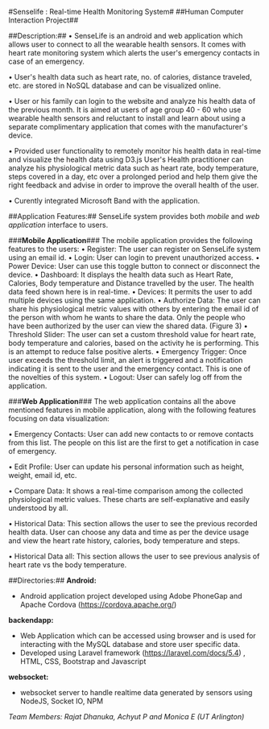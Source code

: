 #Senselife : Real-time Health Monitoring System# 
##Human Computer Interaction Project##

##Description:##
• SenseLife is an android and web application which allows user to connect to all the wearable health sensors. It comes with heart rate monitoring system which alerts the user's emergency contacts in case of an emergency.
 
• User's health data such as heart rate, no. of calories, distance traveled, etc. are stored in NoSQL database and can be visualized online. 

• User or his family can login to the website and analyze his health data of the previous month. It is aimed at users of age group 40 - 60 who use wearable health sensors and reluctant to install and learn about using a separate complimentary application that comes with the manufacturer's device. 

• Provided user functionality to remotely monitor his health data in real-time and visualize the health data using D3.js
User's Health practitioner can analyze his physiological metric data such as heart rate, body temperature, steps covered in a day, etc over a prolonged period and help them give the right feedback and advise in order to improve the overall health of the user.

• Curently integrated Microsoft Band with the application. 

##Application Features:##
SenseLife system provides both *mobile* and *web application* interface to users. 

###**Mobile Application**###
The mobile application provides the following features to the users: 
•	Register: The user can register on SenseLife system using an email id. 
•	Login: User can login to prevent unauthorized access. 
•	Power Device: User can use this toggle button to connect or disconnect the device.
•	Dashboard: It displays the health data such as Heart Rate, Calories, Body temperature and Distance travelled by the user. The health data feed shown here is in real-time. 
•	Devices: It permits the user to add multiple devices using the same application.
•	Authorize Data: The user can share his physiological metric values with others by entering the email id of the person with whom he wants to share the data. Only the people who have been authorized by the user can view the shared data. (Figure 3)
•	Threshold Slider: The user can set a custom threshold value for heart rate, body temperature and calories, based on the activity he is performing. This is an attempt to reduce false positive alerts. 
•	Emergency Trigger: Once user exceeds the threshold limit, an alert is triggered and a notification indicating it is sent to the user and the emergency contact. This is one of the novelties of this system. 
•	Logout: User can safely log off from the application.

###**Web Application**###
The web application contains all the above mentioned features in mobile application, along with the following features focusing on data visualization:

•	Emergency Contacts: User can add new contacts to or remove contacts from this list. The people on this list are the first to get a notification in case of emergency.

•	Edit Profile: User can update his personal information such as height, weight, email id, etc.

•	Compare Data: It shows a real-time comparison among the collected physiological metric values. These charts are self-explanative and easily understood by all.

•	Historical Data: This section allows the user to see the previous recorded health data. User can choose any data and time as per the device usage and view the heart rate history, calories, body temperature and steps. 

•	Historical Data all: This section allows the user to see previous analysis of heart rate vs the body temperature.


##Directories:##
**Android:**
- Android application project developed using Adobe PhoneGap and Apache Cordova (https://cordova.apache.org/)

**backendapp:**
- Web Application which can be accessed using browser and is used for interacting with the MySQL database and store user specific data.
- Developed using Laravel framework (https://laravel.com/docs/5.4) , HTML, CSS, Bootstrap and Javascript 

**websocket:**
- websocket server to handle realtime data generated by sensors using NodeJS, Socket IO, NPM

*Team Members: Rajat Dhanuka, Achyut P and Monica E (UT Arlington)*

